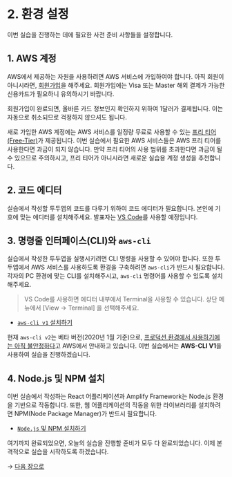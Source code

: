 # 2. 환경 설정

이번 실습을 진행하는 데에 필요한 사전 준비 사항들을 설정합니다.

## 1. AWS 계정
AWS에서 제공하는 자원을 사용하려면 AWS 서비스에 가입하여야 합니다. 아직 회원이 아니시라면, [회원가입](https://portal.aws.amazon.com/billing/signup#/start)을 해주세요. 회원가입에는 Visa 또는 Master 해외 결제가 가능한 신용카드가 필요하니 유의하시기 바랍니다.

회원가입이 완료되면, 올바른 카드 정보인지 확인하지 위하여 1달러가 결제됩니다. 이는 자동으로 취소되므로 걱정하지 않으셔도 됩니다.

새로 가입한 AWS 계정에는 AWS 서비스를 일정량 무료로 사용할 수 있는 [프리 티어(Free-Tier)](https://aws.amazon.com/ko/free/?all-free-tier.sort-by=item.additionalFields.SortRank&all-free-tier.sort-order=asc)가 제공됩니다. 이번 실습에서 필요한 AWS 서비스들은 AWS 프리 티어를 사용한다면 과금이 되지 않습니다. 만약 프리 티어의 사용 범위를 초과한다면 과금이 될 수 있으므로 주의하시고, 프리 티어가 아니시라면 새로운 실습용 계정 생성을 추천합니다.

## 2. 코드 에디터
실습에서 작성할 투두앱의 코드를 다루기 위하여 코드 에디터가 필요합니다. 본인에 기호에 맞는 에디터를 설치해주세요. 발표자는 [VS Code]()를 사용할 예정입니다.

## 3. 명령줄 인터페이스(CLI)와 `aws-cli`
실습에서 작성한 투두앱을 실행시키려면 CLI 명령을 사용할 수 있어야 합니다. 또한 투두앱에서 AWS 서비스를 사용하도록 환경을 구축하려면 `aws-cli`가 반드시 필요합니다. 각자의 PC 환경에 맞는 CLI를 설치해주시고, `aws-cli` 명령어를 사용할 수 있도록 설치해주세요.

> VS Code를 사용하면 에디터 내부에서 Terminal을 사용할 수 있습니다. 상단 메뉴에서 [View → Terminal] 을 선택해주세요.

- [`aws-cli v1` 설치하기]()

현재 `aws-cli v2`는 베타 버전(2020년 1월 기준)으로, [프로덕션 환경에서 사용하기에는 아직 불안정하다]()고 AWS에서 안내하고 있습니다. 이번 실습에서는 **AWS-CLI V1**을 사용하여 실습을 진행하겠습니다.

## 4. Node.js 및 NPM 설치
이번 실습에서 작성하는 React 어플리케이션과 Amplify Framework는 Node.js 환경을 기반으로 작동합니다. 또한, 웹 어플리케이션의 작동을 위한 라이브러리를 설치하려면 NPM(Node Package Manager)가 반드시 필요합니다.

- [`Node.js` 및 NPM 설치하기]()

여기까지 완료되었으면, 오늘의 실습을 진행할 준비가 모두 다 완료되었습니다. 이제 본격적으로 실습을 시작하도록 하겠습니다.

→ [다음 장으로]()
